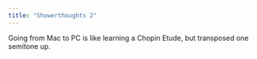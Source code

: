 ```yaml
---
title: "Showerthoughts 2"
---
```


Going from Mac to PC is like learning a Chopin Etude, but transposed one semitone up.
